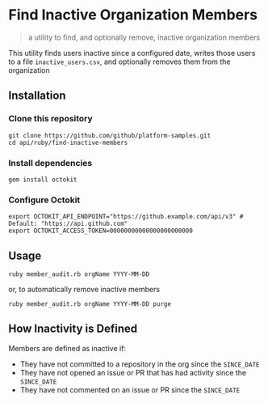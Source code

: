 # Find Inactive Organization Members
> a utility to find, and optionally remove, inactive organization members

This utility finds users inactive since a configured date, writes those users to a file `inactive_users.csv`, and optionally removes them from the organization

## Installation

### Clone this repository

```shell
git clone https://github.com/github/platform-samples.git
cd api/ruby/find-inactive-members
```

### Install dependencies

```shell
gem install octokit
```

### Configure Octokit

```shell
export OCTOKIT_API_ENDPOINT="https://github.example.com/api/v3" # Default: "https://api.github.com"
export OCTOKIT_ACCESS_TOKEN=00000000000000000000000
```

## Usage

```shell
ruby member_audit.rb orgName YYYY-MM-DD
```

or, to automatically remove inactive members

```shell
ruby member_audit.rb orgName YYYY-MM-DD purge
```

## How Inactivity is Defined

Members are defined as inactive if:

* They have not committed to a repository in the org since the `SINCE_DATE`
* They have not opened an issue or PR that has had activity since the `SINCE_DATE`
* They have not commented on an issue or PR since the `SINCE_DATE`
